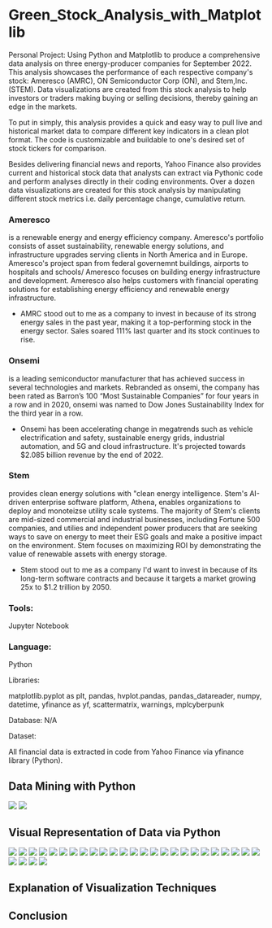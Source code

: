 # Green_Stock_Analysis_with_Matplotlib

Personal Project: Using Python and Matplotlib to produce a comprehensive data analysis on three energy-producer companies for September 2022. This analysis showcases the performance of each respective company's stock: Ameresco (AMRC), ON Semiconductor Corp (ON), and Stem,Inc. (STEM). Data visualizations are created from this stock analysis to help investors or traders making buying or selling decisions, thereby gaining an edge in the markets.

To put in simply, this analysis provides a quick and easy way to pull live and historical market data to compare different key indicators in a clean plot format. The code is customizable and buildable to one's desired set of stock tickers for comparison. 

Besides delivering financial news and reports, Yahoo Finance also provides current and historical stock data that analysts can extract via Pythonic code and perform analyses directly in their coding environments. Over a dozen data visualizations are created for this stock analysis by manipulating different stock metrics i.e. daily percentage change, cumulative return.

### Ameresco
is a renewable energy and energy efficiency company. Ameresco's portfolio consists of asset sustainability, renewable energy solutions, and infrastructure upgrades serving clients in North America and in Europe. Ameresco's project span from federal governemnt buildings, airports to hospitals and schools/ Ameresco focuses on building energy infrastructure and development. Ameresco also helps customers with financial operating solutions for establishing energy efficiency and renewable energy infrastructure.
* AMRC stood out to me as a company to invest in because of its strong energy sales in the past year, making it a top-performing stock in the energy sector. Sales soared 111% last quarter and its stock continues to rise.

### Onsemi 
is a leading semiconductor manufacturer that has achieved success in several technologies and markets. Rebranded as onsemi, the company has been rated as Barron’s 100 “Most Sustainable Companies” for four years in a row and in 2020, onsemi was named to Dow Jones Sustainability Index for the third year in a row.
* Onsemi has been accelerating change in megatrends such as vehicle electrification and safety, sustainable energy grids, industrial automation, and 5G and cloud infrastructure. It's projected towards $2.085 billion revenue by the end of 2022.

### Stem
provides clean energy solutions with "clean energy intelligence. Stem's AI-driven enterprise software platform, Athena, enables organizations to deploy and monoteizse utility scale systems. The majority of Stem's clients are mid-sized commercial and industrial businesses, including Fortune 500 companies, and utilies and independent power producers that are seeking ways to save on energy to meet their ESG goals and make a positive impact on the environment. Stem focuses on maximizing ROI by demonstrating the value of renewable assets with energy storage. 
* Stem stood out to me as a company I'd want to invest in because of its long-term software contracts and because it targets a market growing 25x to $1.2 trillion by 2050. 



### Tools:

Jupyter Notebook

### Language:

Python

Libraries:

matplotlib.pyplot as plt, pandas, hvplot.pandas, pandas_datareader, numpy, datetime, yfinance as yf, scattermatrix, warnings, mplcyberpunk

Database: N/A

Dataset:

All financial data is extracted in code from Yahoo Finance via yfinance library (Python). 


## Data Mining with Python

<img src="https://github.com/katmarcin/Green_Stock_Analysis_with_Matplotlib/blob/0f56ed7087b80cf68a06abc3c4d760ce1f0fa3f9/images/extract.jpg" />

<img src="https://github.com/katmarcin/Green_Stock_Analysis_with_Matplotlib/blob/0f56ed7087b80cf68a06abc3c4d760ce1f0fa3f9/images/extract_2.jpg" />


## Visual Representation of Data via Python

<img src="https://github.com/katmarcin/Green_Stock_Analysis_with_Matplotlib/blob/0f56ed7087b80cf68a06abc3c4d760ce1f0fa3f9/images/amrc_dpc.jpg" />


<img src="https://github.com/katmarcin/Green_Stock_Analysis_with_Matplotlib/blob/0f56ed7087b80cf68a06abc3c4d760ce1f0fa3f9/images/stock_open.jpg" />

<img src="https://github.com/katmarcin/Green_Stock_Analysis_with_Matplotlib/blob/0f56ed7087b80cf68a06abc3c4d760ce1f0fa3f9/images/stock_close.jpg" />


<img src="https://github.com/katmarcin/Green_Stock_Analysis_with_Matplotlib/blob/0f56ed7087b80cf68a06abc3c4d760ce1f0fa3f9/images/tt.jpg" />

<img src="https://github.com/katmarcin/Green_Stock_Analysis_with_Matplotlib/blob/0f56ed7087b80cf68a06abc3c4d760ce1f0fa3f9/images/argmax.jpg" />

<img src="https://github.com/katmarcin/Green_Stock_Analysis_with_Matplotlib/blob/0f56ed7087b80cf68a06abc3c4d760ce1f0fa3f9/images/volume.jpg" />


<img src="https://github.com/katmarcin/Green_Stock_Analysis_with_Matplotlib/blob/0f56ed7087b80cf68a06abc3c4d760ce1f0fa3f9/images/dcp.jpg" />

<img src="https://github.com/katmarcin/Green_Stock_Analysis_with_Matplotlib/blob/0f56ed7087b80cf68a06abc3c4d760ce1f0fa3f9/images/dcp_2.jpg" />

<img src="https://github.com/katmarcin/Green_Stock_Analysis_with_Matplotlib/blob/0f56ed7087b80cf68a06abc3c4d760ce1f0fa3f9/images/dcp_kdeplot.jpg" />

<img src="https://github.com/katmarcin/Green_Stock_Analysis_with_Matplotlib/blob/0f56ed7087b80cf68a06abc3c4d760ce1f0fa3f9/images/dcp_hist.jpg" />

<img src="https://github.com/katmarcin/Green_Stock_Analysis_with_Matplotlib/blob/0f56ed7087b80cf68a06abc3c4d760ce1f0fa3f9/images/dcp_box.jpg" />


<img src="https://github.com/katmarcin/Green_Stock_Analysis_with_Matplotlib/blob/0f56ed7087b80cf68a06abc3c4d760ce1f0fa3f9/images/present.jpg" />


<img src="https://github.com/katmarcin/Green_Stock_Analysis_with_Matplotlib/blob/0f56ed7087b80cf68a06abc3c4d760ce1f0fa3f9/images/creturn_df.jpg" />
<img src="https://github.com/katmarcin/Green_Stock_Analysis_with_Matplotlib/blob/0f56ed7087b80cf68a06abc3c4d760ce1f0fa3f9/images/cumulative_portf.jpg" />



<img src="https://github.com/katmarcin/Green_Stock_Analysis_with_Matplotlib/blob/0f56ed7087b80cf68a06abc3c4d760ce1f0fa3f9/images/movingav.jpg" />

<img src="https://github.com/katmarcin/Green_Stock_Analysis_with_Matplotlib/blob/0f56ed7087b80cf68a06abc3c4d760ce1f0fa3f9/images/movingav_plot.jpg" />

<img src="https://github.com/katmarcin/Green_Stock_Analysis_with_Matplotlib/blob/0f56ed7087b80cf68a06abc3c4d760ce1f0fa3f9/images/on_movingav.jpg" />

<img src="https://github.com/katmarcin/Green_Stock_Analysis_with_Matplotlib/blob/0f56ed7087b80cf68a06abc3c4d760ce1f0fa3f9/images/stem_movingav.jpg" />

<img src="https://github.com/katmarcin/Green_Stock_Analysis_with_Matplotlib/blob/0f56ed7087b80cf68a06abc3c4d760ce1f0fa3f9/images/movingav_hvplot.jpg" />

<img src="https://github.com/katmarcin/Green_Stock_Analysis_with_Matplotlib/blob/0f56ed7087b80cf68a06abc3c4d760ce1f0fa3f9/images/correlation.jpg" />

<img src="https://github.com/katmarcin/Green_Stock_Analysis_with_Matplotlib/blob/0f56ed7087b80cf68a06abc3c4d760ce1f0fa3f9/images/scatter_plot.jpg" />

<img src="https://github.com/katmarcin/Green_Stock_Analysis_with_Matplotlib/blob/0f56ed7087b80cf68a06abc3c4d760ce1f0fa3f9/images/exp_weight_avg.jpg" />



<img src="https://github.com/katmarcin/Green_Stock_Analysis_with_Matplotlib/blob/0f56ed7087b80cf68a06abc3c4d760ce1f0fa3f9/images/subplots.jpg" />


<img src="https://github.com/katmarcin/Green_Stock_Analysis_with_Matplotlib/blob/0f56ed7087b80cf68a06abc3c4d760ce1f0fa3f9/images/portfolio.jpg" />
<img src="https://github.com/katmarcin/Green_Stock_Analysis_with_Matplotlib/blob/0f56ed7087b80cf68a06abc3c4d760ce1f0fa3f9/images/exit_position.jpg" />




<img src="https://github.com/katmarcin/Green_Stock_Analysis_with_Matplotlib/blob/0f56ed7087b80cf68a06abc3c4d760ce1f0fa3f9/images/sharpe.jpg" />

<img src="https://github.com/katmarcin/Green_Stock_Analysis_with_Matplotlib/blob/0f56ed7087b80cf68a06abc3c4d760ce1f0fa3f9/images/backtest_formula.jpg" />
<img src="https://github.com/katmarcin/Green_Stock_Analysis_with_Matplotlib/blob/0f56ed7087b80cf68a06abc3c4d760ce1f0fa3f9/images/bacltest_table.jpg" />

<img src="https://github.com/katmarcin/Green_Stock_Analysis_with_Matplotlib/blob/0f56ed7087b80cf68a06abc3c4d760ce1f0fa3f9/images/backtest_final.jpg" />



## Explanation of Visualization Techniques

## Conclusion






